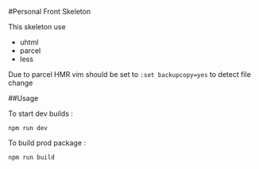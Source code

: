 #Personal Front Skeleton

This skeleton use
 - uhtml
 - parcel
 - less

Due to parcel HMR vim should be set to `:set backupcopy=yes` to detect file change

##Usage

To start dev builds :

```shell
npm run dev
```

To build prod package :

```shell
npm run build
```
